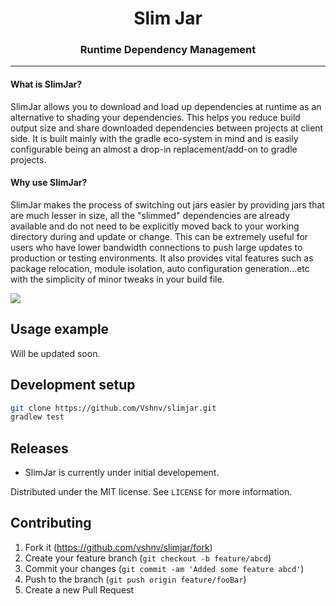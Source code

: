 <h1 align="center">Slim Jar</h1>
<h3 align="center">Runtime Dependency Management</h3>
<hr>

<h4 class="test">What is SlimJar?</h4>

SlimJar allows you to download and load up dependencies at runtime as an alternative to shading your dependencies. This helps you reduce build output size and share downloaded dependencies between projects at client side. It is built mainly with the gradle eco-system in mind and is easily configurable being an almost a drop-in replacement/add-on to gradle projects.

<h4 class="test">Why use SlimJar?</h4>

SlimJar makes the process of switching out jars easier by providing jars that are much lesser in size, all the "slimmed" dependencies are already available and do not need to be explicitly moved back to your working directory during and update or change. This can be extremely useful for users who have lower bandwidth connections to push large updates to production or testing environments. It also provides vital features such as package relocation, module isolation, auto configuration generation...etc with the simplicity of minor tweaks in your build file.

![](header.png)

## Usage example

Will be updated soon.

## Development setup

```sh
git clone https://github.com/Vshnv/slimjar.git
gradlew test
```

## Releases

* SlimJar is currently under initial developement.

Distributed under the MIT license. See ``LICENSE`` for more information.

## Contributing

1. Fork it (<https://github.com/vshnv/slimjar/fork>)
2. Create your feature branch (`git checkout -b feature/abcd`)
3. Commit your changes (`git commit -am 'Added some feature abcd'`)
4. Push to the branch (`git push origin feature/fooBar`)
5. Create a new Pull Request
